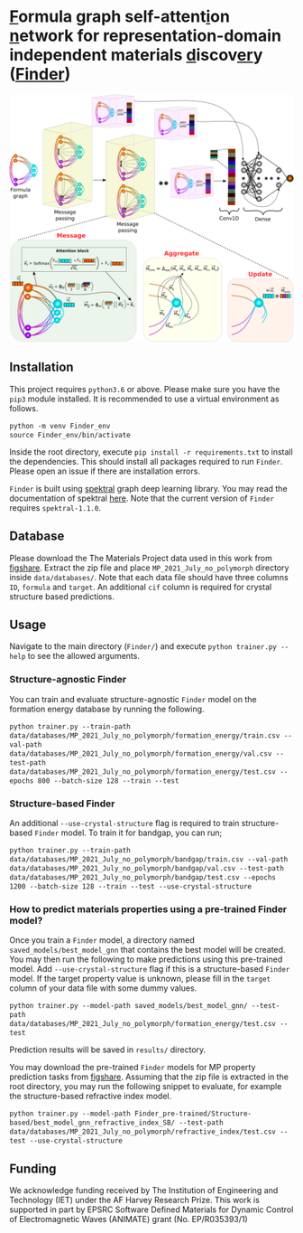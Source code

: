 # [F]()ormula graph self-attent[i]()on [n]()etwork for representation-domain independent materials [d]()iscov[er]()y ([Finder](https://onlinelibrary.wiley.com/doi/10.1002/advs.202200164))

![Finder architecture](https://github.com/ihalage/Finder/blob/main/Finder/figures/figure2.png)

## Installation

This project requires `python3.6` or above. Please make sure you have the `pip3` module installed. It is recommended to use a virtual environment as follows.

```
python -m venv Finder_env
source Finder_env/bin/activate
```

Inside the root directory, execute `pip install -r requirements.txt` to install the dependencies. This should install all packages required to run `Finder`. Please open an issue if there are installation errors.

`Finder` is built using [spektral](https://graphneural.network/) graph deep learning library. You may read the documentation of spektral [here](https://graphneural.network/getting-started/). Note that the current version of `Finder` requires `spektral-1.1.0`.

## Database

Please download the The Materials Project data used in this work from [figshare](https://doi.org/10.6084/m9.figshare.19308407). Extract the zip file and place `MP_2021_July_no_polymorph` directory inside `data/databases/`. Note that each data file should have three columns `ID`, `formula` and `target`. An additional `cif` column is required for crystal structure based predictions.

## Usage

Navigate to the main directory (`Finder/`) and execute `python trainer.py --help` to see the allowed arguments.

### Structure-agnostic Finder

You can train and evaluate structure-agnostic `Finder` model on the formation energy database by running the following.

```
python trainer.py --train-path data/databases/MP_2021_July_no_polymorph/formation_energy/train.csv --val-path data/databases/MP_2021_July_no_polymorph/formation_energy/val.csv --test-path data/databases/MP_2021_July_no_polymorph/formation_energy/test.csv --epochs 800 --batch-size 128 --train --test
```

### Structure-based Finder

An additional `--use-crystal-structure` flag is required to train structure-based `Finder` model. To train it for bandgap, you can run;

```
python trainer.py --train-path data/databases/MP_2021_July_no_polymorph/bandgap/train.csv --val-path data/databases/MP_2021_July_no_polymorph/bandgap/val.csv --test-path data/databases/MP_2021_July_no_polymorph/bandgap/test.csv --epochs 1200 --batch-size 128 --train --test --use-crystal-structure
```

### How to predict materials properties using a pre-trained Finder model?

Once you train a `Finder` model, a directory named `saved_models/best_model_gnn` that contains the best model will be created. You may then run the following to make predictions using this pre-trained model. Add `--use-crystal-structure` flag if this is a structure-based `Finder` model. If the target property value is unknown, please fill in the `target` column of your data file with some dummy values.

```
python trainer.py --model-path saved_models/best_model_gnn/ --test-path data/databases/MP_2021_July_no_polymorph/formation_energy/test.csv --test
```

Prediction results will be saved in `results/` directory. 

You may download the pre-trained `Finder` models for MP property prediction tasks from [figshare](https://doi.org/10.6084/m9.figshare.19308392). Assuming that the zip file is extracted in the root directory, you may run the following snippet to evaluate,  for example the structure-based refractive index model.

```
python trainer.py --model-path Finder_pre-trained/Structure-based/best_model_gnn_refractive_index_SB/ --test-path data/databases/MP_2021_July_no_polymorph/refractive_index/test.csv --test --use-crystal-structure
```


## Funding
We acknowledge funding received by The Institution of Engineering and Technology (IET) under the AF Harvey Research Prize. This work is supported in part by EPSRC Software Defined Materials for Dynamic Control of Electromagnetic Waves (ANIMATE) grant (No. EP/R035393/1) 
